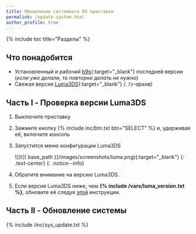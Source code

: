 ```yaml
---
title: Обновление системного ПО приставки
permalink: /update-system.html
author_profile: true
---
```

{% include toc title="Разделы" %}

## Что понадобится

* Установленный и рабочий [b9s](updating-b9s){:target="_blank"} последней версии (*если уже делали, то повторно делать не нужно*)
* Свежая версия [Luma3DS](update-luma3ds){:target="_blank"} *(`.7z`-архив)*

## Часть I - Проверка версии Luma3DS

1. Выключите приставку
1. Зажмите кнопку {% include inc/btn.txt btn="SELECT" %} и, удерживая её, включите консоль
1. Запустится меню конфигурации Luma3DS

    ![]({{ base_path }}/images/screenshots/luma.png){:target="_blank"}
	{: .text-center}
    {: .notice--info}

1. Обратите внимание на версию Luma3DS.
1. Если версия Luma3DS ниже, чем **{% include /vars/luma_version.txt %}**, обновите её следуя [этой](update-luma3ds) инструкции.
	
## Часть II - Обновление системы
{% include /inc/sys_update.txt %}